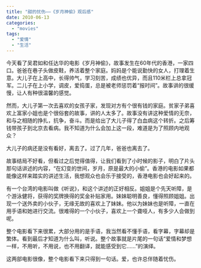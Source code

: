 ```yaml
---
title: "甜的忧伤——《岁月神偷》观后感"
date: 2010-06-13
categories: 
  - "movies"
tags: 
  - "爱情"
  - "生活"
---
```


今天看了吴君如和任达华的电影《岁月神偷》，故事发生在60年代的香港，一家四口。爸爸在巷子头做皮鞋，养活着整个家庭。妈妈是个能说勤快的女人，打理着生意。大儿子在上高中，长得帅气，学习刻苦，成绩也优异，而且110米栏上总拿冠军。二儿子在上小学，调皮，爱捣蛋，总是被老师惩罚着“报时间”。故事讲的很缓慢，让人有种很温馨的感觉。

然而，大儿子第一次去喜欢的女孩子家，发现对方有个很有钱的家庭。贫家子弟喜欢上富家小姐也是个很俗套的故事，讲的人太多了。故事没有讲这种爱情的无奈，和与之相随的挣扎，抗争，奋斗。而是给出了大儿子得了白血病这个转折。之后筹钱带孩子到北京去看病。我不知道为什么会加上这一段，难道是为了照顾内地观众？

大儿子的病还是没有看好，离去了。过了几年，爸爸也离去了。

故事结局不好看，但看过之后觉得值得，让我们看到了小时候的影子，明白了片头那句话讲述的内容，“在幻变的世间，岁月，原是最大的小偷”。香港的电影如果都能像这样来踏实的讲述生活，我想观众也会乐于接受的，香港电影也会好起来的。

有一个台湾的电影叫做《听说》，和这个讲述的正好相反。姐姐是个先天听障，是个游泳健将，获得的奖牌换得的奖金补贴家用。妹妹聪明善良，懂得照顾姐姐。出现一个送外卖的小伙子，无缘无故的喜欢上了妹妹。他以为妹妹也是听障，一直在用手语和她进行交流。很难得的一个小伙子，喜欢上一个聋哑人，有多少人会做到呢。

整个电影看下来很累，大部分用的是手语，我当然看不懂手语，看字幕，字幕却是繁体。看到最后才知道为什么叫，听说。整个故事就是片尾的一句话“爱情和梦想一样，不用听，不用说，也不用翻译，就能感受到它……”的演绎。

这两部电影很像，整个电影看下来只得到一句话。爱，也许总伴随着忧伤。
